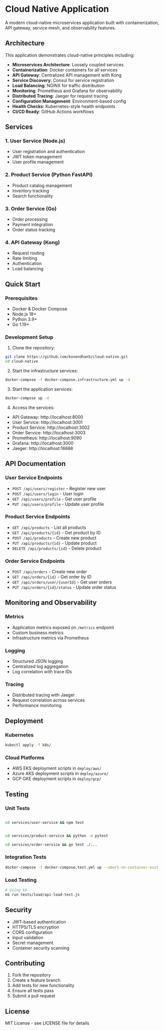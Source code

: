 # Cloud Native Application

A modern cloud-native microservices application built with containerization, API gateway, service mesh, and observability features.

## Architecture

This application demonstrates cloud-native principles including:

- **Microservices Architecture**: Loosely coupled services
- **Containerization**: Docker containers for all services
- **API Gateway**: Centralized API management with Kong
- **Service Discovery**: Consul for service registration
- **Load Balancing**: NGINX for traffic distribution
- **Monitoring**: Prometheus and Grafana for observability
- **Distributed Tracing**: Jaeger for request tracing
- **Configuration Management**: Environment-based config
- **Health Checks**: Kubernetes-style health endpoints
- **CI/CD Ready**: GitHub Actions workflows

## Services

### 1. User Service (Node.js)

- User registration and authentication
- JWT token management
- User profile management

### 2. Product Service (Python FastAPI)

- Product catalog management
- Inventory tracking
- Search functionality

### 3. Order Service (Go)

- Order processing
- Payment integration
- Order status tracking

### 4. API Gateway (Kong)

- Request routing
- Rate limiting
- Authentication
- Load balancing

## Quick Start

### Prerequisites

- Docker & Docker Compose
- Node.js 18+
- Python 3.9+
- Go 1.19+

### Development Setup

1. Clone the repository:

```bash
git clone https://github.com/kovendhan5/cloud-native.git
cd cloud-native
```

2. Start the infrastructure services:

```bash
docker-compose -f docker-compose.infrastructure.yml up -d
```

3. Start the application services:

```bash
docker-compose up -d
```

4. Access the services:

- API Gateway: http://localhost:8000
- User Service: http://localhost:3001
- Product Service: http://localhost:3002
- Order Service: http://localhost:3003
- Prometheus: http://localhost:9090
- Grafana: http://localhost:3000
- Jaeger: http://localhost:16686

## API Documentation

### User Service Endpoints

- `POST /api/users/register` - Register new user
- `POST /api/users/login` - User login
- `GET /api/users/profile` - Get user profile
- `PUT /api/users/profile` - Update user profile

### Product Service Endpoints

- `GET /api/products` - List all products
- `GET /api/products/{id}` - Get product by ID
- `POST /api/products` - Create new product
- `PUT /api/products/{id}` - Update product
- `DELETE /api/products/{id}` - Delete product

### Order Service Endpoints

- `POST /api/orders` - Create new order
- `GET /api/orders/{id}` - Get order by ID
- `GET /api/orders/user/{userId}` - Get user orders
- `PUT /api/orders/{id}/status` - Update order status

## Monitoring and Observability

### Metrics

- Application metrics exposed on `/metrics` endpoint
- Custom business metrics
- Infrastructure metrics via Prometheus

### Logging

- Structured JSON logging
- Centralized log aggregation
- Log correlation with trace IDs

### Tracing

- Distributed tracing with Jaeger
- Request correlation across services
- Performance monitoring

## Deployment

### Kubernetes

```bash
kubectl apply -f k8s/
```

### Cloud Platforms

- AWS EKS deployment scripts in `deploy/aws/`
- Azure AKS deployment scripts in `deploy/azure/`
- GCP GKE deployment scripts in `deploy/gcp/`

## Testing

### Unit Tests

```bash

cd services/user-service && npm test


cd services/product-service && python -m pytest

cd services/order-service && go test ./...
```

### Integration Tests

```bash
docker-compose -f docker-compose.test.yml up --abort-on-container-exit
```

### Load Testing

```bash
# Using k6
k6 run tests/load/api-load-test.js
```

## Security

- JWT-based authentication
- HTTPS/TLS encryption
- CORS configuration
- Input validation
- Secret management
- Container security scanning

## Contributing

1. Fork the repository
2. Create a feature branch
3. Add tests for new functionality
4. Ensure all tests pass
5. Submit a pull request

## License

MIT License - see LICENSE file for details
